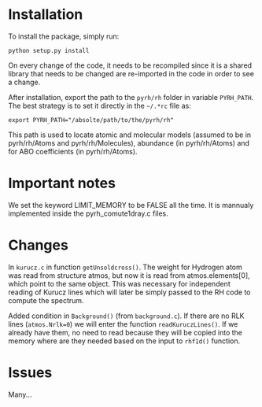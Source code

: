 # Installation

To install the package, simply run:

	python setup.py install

On every change of the code, it needs to be recompiled since it is a shared
library that needs to be changed are re-imported in the code in order to see
a change.

After installation, export the path to the `pyrh/rh` folder in variable
`PYRH_PATH`. The best strategy is to set it directly in the `~/.*rc` file as:

	export PYRH_PATH="/absolte/path/to/the/pyrh/rh"

This path is used to locate atomic and molecular models (assumed to be in
pyrh/rh/Atoms and pyrh/rh/Molecules), abundance (in pyrh/rh/Atoms) and for
ABO coefficients (in pyrh/rh/Atoms).

# Important notes

We set the keyword LIMIT_MEMORY to be FALSE all the time. It is mannualy
implemented inside the pyrh_comute1dray.c files.

# Changes

In `kurucz.c` in function `getUnsoldcross()`. The weight for Hydrogen atom 
was read from structure atmos, but now it is read from atmos.elements[0], which
point to the same object. This was necessary for independent reading of
Kurucz lines which will later be simply passed to the RH code to compute the
spectrum.

Added condition in `Background()` (from `background.c`). If there are no
RLK lines (`atmos.Nrlk=0`) we will enter the function `readKuruczLines()`. If we
already have them, no need to read because they will be copied into the memory 
where are they needed based on the input to `rhf1d()` function.

# Issues

Many...